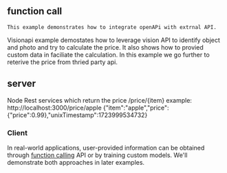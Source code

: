 ## function call
    This example demonstrates how to integrate openAPi with extrnal API.
Visionapi example demostates how to leverage vision API to identify object and photo and try to calculate the price. It also shows how to provied custom data in faciliate the calculation.  In this example we go further to
reterive the price from thried party api.

## server
Node Rest services which return the price
/price/{item}
example: http://localhost:3000/price/apple
{"item":"apple","price":{"price":0.99},"unixTimestamp":1723999534732}

### Client

In real-world applications, user-provided information can be obtained through <a href="https://platform.openai.com/docs/guides/function-calling"> function calling</a> API  or by training custom models. We'll demonstrate both approaches in later examples.
